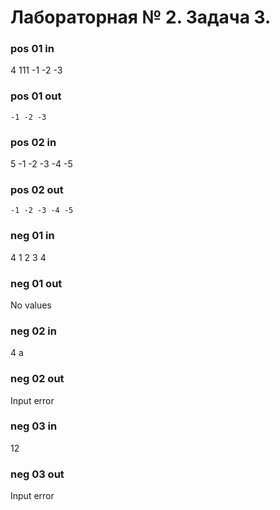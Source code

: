 # Лабораторная № 2. Задача 3.

### pos 01 in
4
111
-1
-2
-3

### pos 01 out
`-1 -2 -3`

### pos 02 in
5
-1
-2
-3
-4
-5
### pos 02 out
`-1 -2 -3 -4 -5`

### neg 01 in
4
1
2
3
4

### neg 01 out
No values
### neg 02 in
4
a
### neg 02 out
Input error
### neg 03 in
12
### neg 03 out
Input error

